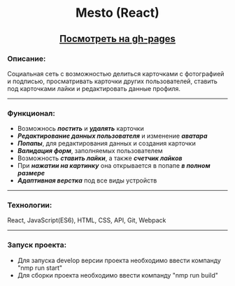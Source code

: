 # <p align="center">Mesto (React)</p>
## <div align="center" ><a href="https://nameless501.github.io/mesto-react/">Посмотреть на gh-pages</a></div>

### Описание: 
Социальная сеть с возможностью делиться карточками с фотографией и подписью, просматривать карточки других пользователей, ставить под карточками лайки и редактировать данные профиля.

___

### Функционал: 

- Возможнось ***постить*** и ***удалять*** карточки
- ***Редактирование данных пользователя*** и изменение ***аватара***
- ***Попапы***, для редактирования данных и создания карточки
- ***Валидация форм***, заполняемых пользователем
- Возможность ***ставить лайки***, а также ***счетчик лайков***
- При ***нажатии на картинку*** она открывается в попапе ***в полном размере***
- ***Адаптивная верстка*** под все виды устройств

___


### Технологии: 

React, JavaScript(ES6), HTML, CSS, API, Git, Webpack
___

### Запуск проекта:

- Для запуска develop версии проекта необходимо ввести компанду "nmp run start"
- Для сборки проекта необходимо ввести компанду "nmp run build"